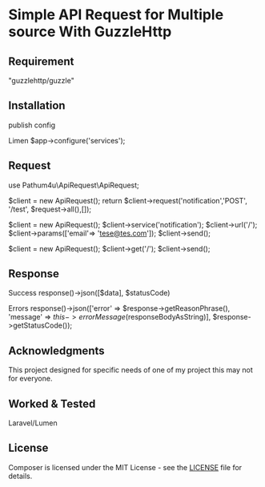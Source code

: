 Simple API Request for Multiple source With GuzzleHttp
========================================

Requirement    
------------

"guzzlehttp/guzzle"


Installation 
------------

publish config

Limen
$app->configure('services');


Request
-------

use Pathum4u\ApiRequest\ApiRequest;

$client = new ApiRequest();
return $client->request('notification','POST', '/test', $request->all(),[]);

$client = new ApiRequest();
$client->service('notification');
$client->url('/');
$client->params(['email'=> 'tese@tes.com']);
$client->send();

$client = new ApiRequest();
$client->get('/');
$client->send();

Response
-------

Success
response()->json([$data], $statusCode)

Errors
response()->json(['error' => $response->getReasonPhrase(), 'message' => $this->errorMessage($responseBodyAsString)], $response->getStatusCode());


Acknowledgments
---------------

This project designed for specific needs of one of my project this may not for everyone. 


Worked & Tested 
-------

Laravel/Lumen


License
-------

Composer is licensed under the MIT License - see the [LICENSE](LICENSE) file for details.
